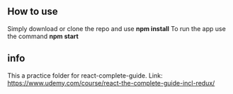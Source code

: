## How to use

Simply download or clone the repo and use **npm install**
To run the app use the command **npm start**

## info
This a practice folder for react-complete-guide.
Link: https://www.udemy.com/course/react-the-complete-guide-incl-redux/